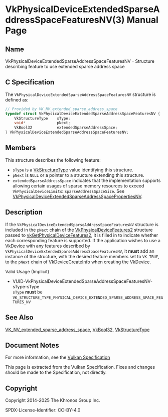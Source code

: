 # VkPhysicalDeviceExtendedSparseAddressSpaceFeaturesNV(3) Manual Page

## Name

VkPhysicalDeviceExtendedSparseAddressSpaceFeaturesNV - Structure describing feature to use extended sparse address space



## [](#_c_specification)C Specification

The `VkPhysicalDeviceExtendedSparseAddressSpaceFeaturesNV` structure is defined as:

```c++
// Provided by VK_NV_extended_sparse_address_space
typedef struct VkPhysicalDeviceExtendedSparseAddressSpaceFeaturesNV {
    VkStructureType    sType;
    void*              pNext;
    VkBool32           extendedSparseAddressSpace;
} VkPhysicalDeviceExtendedSparseAddressSpaceFeaturesNV;
```

## [](#_members)Members

This structure describes the following feature:

- `sType` is a [VkStructureType](https://registry.khronos.org/vulkan/specs/latest/man/html/VkStructureType.html) value identifying this structure.
- `pNext` is `NULL` or a pointer to a structure extending this structure.
- []()`extendedSparseAddressSpace` indicates that the implementation supports allowing certain usages of sparse memory resources to exceed `VkPhysicalDeviceLimits`::`sparseAddressSpaceSize`. See [VkPhysicalDeviceExtendedSparseAddressSpacePropertiesNV](https://registry.khronos.org/vulkan/specs/latest/man/html/VkPhysicalDeviceExtendedSparseAddressSpacePropertiesNV.html).

## [](#_description)Description

If the `VkPhysicalDeviceExtendedSparseAddressSpaceFeaturesNV` structure is included in the `pNext` chain of the [VkPhysicalDeviceFeatures2](https://registry.khronos.org/vulkan/specs/latest/man/html/VkPhysicalDeviceFeatures2.html) structure passed to [vkGetPhysicalDeviceFeatures2](https://registry.khronos.org/vulkan/specs/latest/man/html/vkGetPhysicalDeviceFeatures2.html), it is filled in to indicate whether each corresponding feature is supported. If the application wishes to use a [VkDevice](https://registry.khronos.org/vulkan/specs/latest/man/html/VkDevice.html) with any features described by `VkPhysicalDeviceExtendedSparseAddressSpaceFeaturesNV`, it **must** add an instance of the structure, with the desired feature members set to `VK_TRUE`, to the `pNext` chain of [VkDeviceCreateInfo](https://registry.khronos.org/vulkan/specs/latest/man/html/VkDeviceCreateInfo.html) when creating the [VkDevice](https://registry.khronos.org/vulkan/specs/latest/man/html/VkDevice.html).

Valid Usage (Implicit)

- [](#VUID-VkPhysicalDeviceExtendedSparseAddressSpaceFeaturesNV-sType-sType)VUID-VkPhysicalDeviceExtendedSparseAddressSpaceFeaturesNV-sType-sType  
  `sType` **must** be `VK_STRUCTURE_TYPE_PHYSICAL_DEVICE_EXTENDED_SPARSE_ADDRESS_SPACE_FEATURES_NV`

## [](#_see_also)See Also

[VK\_NV\_extended\_sparse\_address\_space](https://registry.khronos.org/vulkan/specs/latest/man/html/VK_NV_extended_sparse_address_space.html), [VkBool32](https://registry.khronos.org/vulkan/specs/latest/man/html/VkBool32.html), [VkStructureType](https://registry.khronos.org/vulkan/specs/latest/man/html/VkStructureType.html)

## [](#_document_notes)Document Notes

For more information, see the [Vulkan Specification](https://registry.khronos.org/vulkan/specs/latest/html/vkspec.html#VkPhysicalDeviceExtendedSparseAddressSpaceFeaturesNV)

This page is extracted from the Vulkan Specification. Fixes and changes should be made to the Specification, not directly.

## [](#_copyright)Copyright

Copyright 2014-2025 The Khronos Group Inc.

SPDX-License-Identifier: CC-BY-4.0